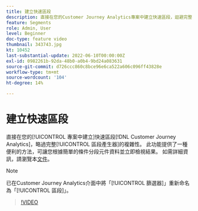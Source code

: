 ```yaml
---
title: 建立快速區段
description: 直接在您的Customer Journey Analytics專案中建立快速區段，迴避完整區段產生器的複雜性。 此功能提供了一種便利的方法，可讓您根據簡單的條件分段元件資料並立即檢視結果。
feature: Segments
role: Admin, User
level: Beginner
doc-type: feature video
thumbnail: 343743.jpg
kt: 10452
last-substantial-update: 2022-06-10T00:00:00Z
exl-id: 0982261b-92da-48b0-a0b4-9bd24a083631
source-git-commit: d726ccc860c8bce96e6ca522a606c096ff43828e
workflow-type: tm+mt
source-wordcount: '104'
ht-degree: 14%

---
```


# 建立快速區段

直接在您的[!UICONTROL 專案中建立]快速區段[!DNL Customer Journey Analytics]，略過完整[!UICONTROL 區段產生器]的複雜性。 此功能提供了一種便利的方法，可讓您根據簡單的條件分段元件資料並立即檢視結果。 如需詳細資訊，請瀏覽本[文件](https://experienceleague.adobe.com/zh-hant/docs/analytics-platform/using/cja-components/cja-segments/quick-filters)。

>[!NOTE]
>
> 已在Customer Journey Analytics介面中將「[!UICONTROL 篩選器]」重新命名為「[!UICONTROL 區段]」。

>[!VIDEO](https://video.tv.adobe.com/v/343743/?quality=12&learn=on)
